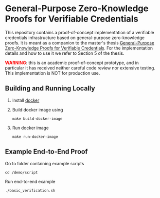 # General-Purpose Zero-Knowledge Proofs for Verifiable Credentials

This repository contains a proof-of-concept implementation of a verifiable credentials infrastructure based on general-purpose zero-knowledge proofs. It is meant as a companion to the master's thesis [General-Purpose Zero-Knowledge Proofs for Verifiable Credentials](GeneralPurposeZeroKnowledgeProofsForVerifiableCredentials.pdf). For the implementation details and how to use it we refer to Section 5 of the thesis.

<span style="color:red">**WARNING**</span>: this is an academic proof-of-concept prototype, and in particular it has received neither careful code review nor extensive testing. This implementation is NOT for production use.

## Building and Running Locally

1. Install [docker](https://www.docker.com/)

2. Build docker image using
    ```text
    make build-docker-image
    ```

3. Run docker image
    ```text
    make run-docker-image
    ```

## Example End-to-End Proof
Go to folder containing example scripts

```text
cd /demo/script
```

Run end-to-end example

```text
./basic_verification.sh
```
